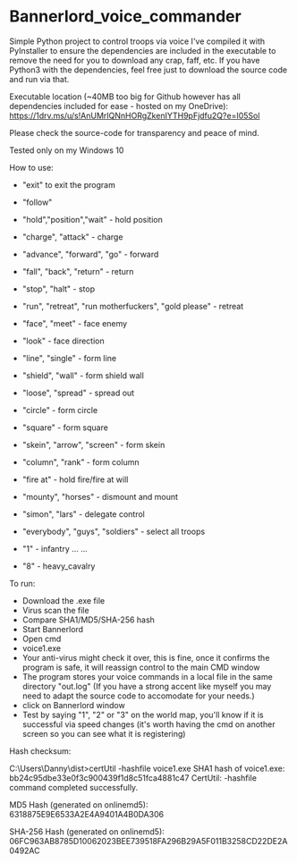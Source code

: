 # Bannerlord_voice_commander
Simple Python project to control troops via voice
I've compiled it with PyInstaller to ensure the dependencies are included in the executable to remove the need for you to download any crap, faff, etc. If you have Python3 with the dependencies, feel free just to download the source code and run via that.

Executable location (~40MB too big for Github however has all dependencies included for ease - hosted on my OneDrive): 
https://1drv.ms/u/s!AnUMrIQNnHORgZkenIYTH9pFjdfu2Q?e=I05Sol

Please check the source-code for transparency and peace of mind.

Tested only on my Windows 10

How to use:
 - "exit" to exit the program
 - "follow"
 - "hold","position","wait" - hold position
 - "charge", "attack" - charge
 - "advance", "forward", "go" - forward
 - "fall", "back", "return" - return
 - "stop", "halt" - stop
 - "run", "retreat", "run motherfuckers", "gold please" - retreat
 - "face", "meet" - face enemy
 - "look" - face direction
 - "line", "single" - form line
 - "shield", "wall" - form shield wall
 - "loose", "spread" - spread out
 - "circle" - form circle
 - "square" - form square
 - "skein", "arrow", "screen" - form skein
 - "column", "rank" - form column
 - "fire at" - hold fire/fire at will
 - "mounty", "horses" - dismount and mount
 - "simon", "lars" - delegate control
 
 - "everybody", "guys", "soldiers" - select all troops
 - "1" - infantry
 ...
 ...
 - "8" - heavy_cavalry
 

To run: 
- Download the .exe file
- Virus scan the file
- Compare SHA1/MD5/SHA-256 hash
- Start Bannerlord
- Open cmd
- voice1.exe
 - Your anti-virus might check it over, this is fine, once it confirms the program is safe, it will reassign control to the main CMD window
- The program stores your voice commands in a local file in the same directory "out.log" (If you have a strong accent like myself you may need to adapt the source code to accomodate for your needs.)
- click on Bannerlord window
- Test by saying "1", "2" or "3" on the world map, you'll know if it is successful via speed changes (it's worth having the cmd on another screen so you can see what it is registering)


Hash checksum:

C:\Users\Danny\dist>certUtil -hashfile voice1.exe
SHA1 hash of voice1.exe:
bb24c95dbe33e0f3c900439f1d8c51fca4881c47
CertUtil: -hashfile command completed successfully.

MD5 Hash (generated on onlinemd5):
6318875E9E6533A2E4A9401A4B0DA306

SHA-256 Hash (generated on onlinemd5):
06FC963AB8785D10062023BEE739518FA296B29A5F011B3258CD22DE2A0492AC

